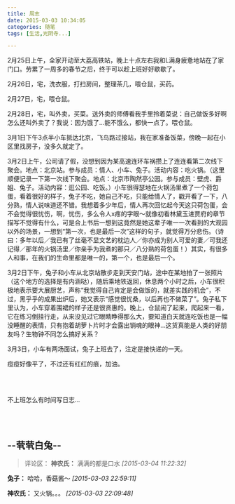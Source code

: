 ```yaml
---
title: 周志
date: 2015-03-03 10:34:05
categories: 随笔
tags: [生活,光阴寺...]

---
```

2月25日上午，全家开动至大荔高铁站，晚上十点左右我和L满身疲惫地站在了家门口。劳累了一周多的春节之后，终于可以趁上班好好歇歇了。

2月26日，宅，洗衣服，打扫房间，整理茶几，喂仓鼠，买药。

2月27日，宅，喂仓鼠。

2月28日，宅，叫外卖，买菜。送外卖的师傅看我手里拎着菜说：自己做饭多好啊怎么还叫外卖了？我说：因为饿了...能不饿么，都快一点了。喂仓鼠。

3月1日下午3点半小车抵达北京，飞鸟路过接站，我在家准备饭菜，傍晚一起在小区里找房子，没多久就定了。

3月2日上午，公司请了假，没想到因为某高速连环车祸攒上了连连看第二次线下聚会。地点：北京站。参与成员：情人、小车、兔子。活动内容：吃火锅。（这里顺便记录一下第一次线下聚会。地点：北京市陶然亭公园。参与成员：壁虎、爵姐、兔子。活动内容：逛公园、吃饭。）小车很得瑟地在火锅汤里煮了一个荷包蛋，看着很好的样子，兔子不吃，她自己不吃，只能给情人了，戳开看了一下，八分熟，情人说味道还不错。我想着多少年后，情人再次回忆起今天这只荷包蛋，会不会觉得很忧伤，啊，忧伤，多么令人x疼的字眼～就像初看林黛玉进贾府的章节描写不觉得有什么，可是合上书后一想到这竟然是她这辈子唯一一次看到的大观园以外的场景，一想到“第一次，也是最后一次”这样的句子，就觉得万分悲伤。（诗曰：多年以后／我已有了丝毫不显文艺的枕边人／你亦成为别人可爱的妻／可我还记得／那年的火锅汤里／你亲手为我煮的那只／八分熟的荷包蛋！）其实，有很多人和事，在我们的生命里都是唯一的，第一个，也是最后一个。

3月2日下午，兔子和小车从北京站散步走到天安门站，途中在某地拍了一张照片（这个地方的选择是有内涵哒），随后乘地铁返回，休息两个小时之后，小车很积极地表示要大展厨艺，声称“我觉得自己肯定是会做饭的，就差实践的机会”，不过，黑乎乎的成果出炉后，她又表示“感觉很忧桑，以后再也不做菜了”。兔子私下里认为，小车穿着围裙的样子还是很贤惠的。晚上，仓鼠闹了起来，爬起来一看，它在练习倒挂行走，从来没见过它眼睛睁得那么大，要知道白天就连吃饭也是一幅没睡醒的表情，只有抱着胡萝卜片时才会露出销魂的眼神...这货真能是人类的好朋友吗？生物钟不同怎么搞好关系？

3月3日，小车有两场面试，兔子上班去了，注定是接快递的一天。

痘痘好像平了，不过还有红红的痕，加油。

<br /><br />

不上班怎么有时间写日志...

<br /><br />

--茕茕白兔--
---
>评论区：
>**神农氏：** 满满的都是口水  *[2015-03-04 11:22:32]*
>
**兔子：** 哈哈，香菇酱～  *[2015-03-03 22:59:11]*
>
**神农氏：** 又火锅。。。  *[2015-03-03 22:09:48]*
>
